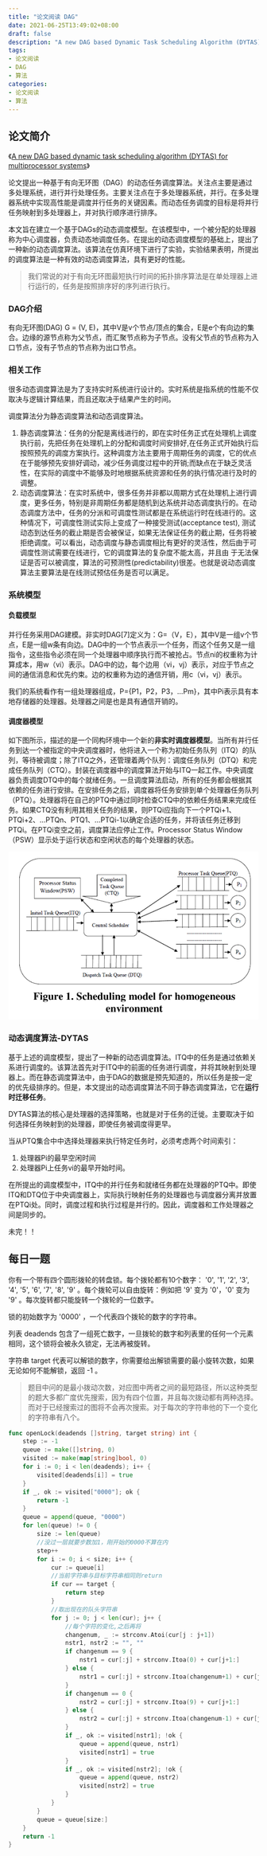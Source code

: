 ```yaml
---
title: "论文阅读 DAG"
date: 2021-06-25T13:49:02+08:00
draft: false
description: "A new DAG based Dynamic Task Scheduling Algorithm (DYTAS) for Multiprocessor Systems论文阅读"
tags:
- 论文阅读
- DAG
- 算法
categories:
- 论文阅读
- 算法
---
```


## 论文简介

《[A new DAG based dynamic task scheduling algorithm (DYTAS) for multiprocessor systems](https://citeseerx.ist.psu.edu/viewdoc/download?doi=10.1.1.206.5385&rep=rep1&type=pdf)》

论文提出一种基于有向无环图（DAG）的动态任务调度算法。关注点主要是通过多处理系统，进行并行处理任务。主要关注点在于多处理器系统，并行。在多处理器系统中实现高性能是调度并行任务的关键因素。而动态任务调度的目标是将并行任务映射到多处理器上，并对执行顺序进行排序。

本文旨在建立一个基于DAGs的动态调度模型。在该模型中，一个被分配的处理器称为中心调度器，负责动态地调度任务。在提出的动态调度模型的基础上，提出了一种新的动态调度算法。该算法在仿真环境下进行了实验，实验结果表明，所提出的调度算法是一种有效的动态调度算法，具有更好的性能。

> 我们常说的对于有向无环图最短执行时间的拓扑排序算法是在单处理器上进行运行的，任务是按照排序好的序列进行执行。

### DAG介绍

有向无环图(DAG) G = (V,  E)，其中V是v个节点/顶点的集合，E是e个有向边的集合。边缘的源节点称为父节点，而汇聚节点称为子节点。没有父节点的节点称为入口节点，没有子节点的节点称为出口节点。

### 相关工作

很多动态调度算法是为了支持实时系统进行设计的。实时系统是指系统的性能不仅取决与逻辑计算结果，而且还取决于结果产生的时间。

调度算法分为静态调度算法和动态调度算法。

1. 静态调度算法：任务的分配是离线进行的，即在实时任务正式在处理机上调度执行前，先把任务在处理机上的分配和调度时间安排好,在任务正式开始执行后按照预先的调度方案执行。这种调度方法主要用于周期任务的调度，它的优点在于能够预先安排好调动，减少任务调度过程中的开销;而缺点在于缺乏灵活性，在实际的调度中不能够及时地根据系统资源和任务的执行情况进行及时的调整。
2. 动态调度算法：在实时系统中，很多任务并非都以周期方式在处理机上进行调度，更多任务，特别是非周期任务都是随机到达系统并动态调度执行的。在动态调度方法中，任务的分派和可调度性测试都是在系统运行时在线进行的。这种情况下，可调度性测试实际上变成了一种接受测试(acceptance test), 测试动态到达任务的截止期是否会被保证，如果无法保证任务的截止期，任务将被拒绝调度。可以看出，动态调度与静态调度相比有更好的灵活性，然后由于可调度性测试需要在线进行，它的调度算法的复杂度不能太高，并且由 于无法保证是否可以被调度，算法的可预测性(predictability)很差。也就是说动态调度算法主要算法是在线测试预估任务是否可以满足。

### 系统模型

#### 负载模型

并行任务采用DAG建模。非实时DAG[7]定义为：G=（V，E），其中V是一组v个节点，E是一组w条有向边。DAG中的一个节点表示一个任务，而这个任务又是一组指令，这些指令必须在同一个处理器中顺序执行而不被抢占。节点ni的权重称为计算成本，用w（vi）表示。DAG中的边，每个边用（vi，vj）表示，对应于节点之间的通信消息和优先约束。边的权重称为边的通信开销，用c（vi，vj）表示。

我们的系统看作有一组处理器组成，P={P1，P2，P3，…Pm}，其中Pi表示具有本地存储器的处理器。处理器之间是也是具有通信开销的。

#### 调度器模型

如下图所示，描述的是一个同构环境中一个新的**非实时调度器模型**。当所有并行任务到达一个被指定的中央调度器时，他将进入一个称为初始任务队列（ITQ）的队列，等待被调度；除了ITQ之外，还管理着两个队列：调度任务队列（DTQ）和完成任务队列（CTQ）。封装在调度器中的调度算法开始与ITQ一起工作。中央调度器负责调度DTQ中的每个就绪任务。一旦调度算法启动，所有的任务都会根据其依赖的任务进行安排。在安排任务之后，调度器将任务安排到单个处理器任务队列（PTQ）。处理器将在自己的PTQ中通过同时检查CTQ中的依赖任务结果来完成任务。如果CTQ没有利用其相关任务的结果，则PTQi应指向下一个PTQi+1、PTQi+2、…PTQn、PTQ1、…PTQi-1以确定合适的任务，并将该任务迁移到PTQi。在PTQi变空之前，调度算法应停止工作。Processor  Status Window（PSW）显示处于运行状态和空闲状态的每个处理器的状态。

![](2.PNG)

### 动态调度算法-DYTAS

基于上述的调度模型，提出了一种新的动态调度算法。ITQ中的任务是通过依赖关系进行调度的。该算法首先对于ITQ中的前面的任务进行调度，并将其映射到处理器上。而在静态调度算法中，由于DAG的数据是预先知道的，所以任务是按一定的优先级排序的。但是，本文提出的动态调度算法不同于静态调度算法，它在**运行时迁移任务**。

DYTAS算法的核心是处理器的选择策略，也就是对于任务的迁徙。主要取决于如何选择任务映射到的处理器，即使任务被调度得更早。

当从PTQ集合中中选择处理器来执行特定任务时，必须考虑两个时间索引：

1. 处理器Pi的最早空闲时间
2. 处理器Pi上任务vi的最早开始时间。

在所提出的调度模型中，ITQ中的并行任务和就绪任务都在处理器的PTQ中。即使ITQ和DTQ位于中央调度器上，实际执行映射任务的处理器也与调度器分离并放置在PTQi处。同时，调度过程和执行过程是并行的。因此，调度器和工作处理器之间是同步的。

未完！！

<!--more-->



## 每日一题

你有一个带有四个圆形拨轮的转盘锁。每个拨轮都有10个数字： '0', '1', '2', '3', '4', '5', '6', '7', '8', '9' 。每个拨轮可以自由旋转：例如把 '9' 变为 '0'，'0' 变为 '9' 。每次旋转都只能旋转一个拨轮的一位数字。

锁的初始数字为 '0000' ，一个代表四个拨轮的数字的字符串。

列表 deadends 包含了一组死亡数字，一旦拨轮的数字和列表里的任何一个元素相同，这个锁将会被永久锁定，无法再被旋转。

字符串 target 代表可以解锁的数字，你需要给出解锁需要的最小旋转次数，如果无论如何不能解锁，返回 -1 。

> 题目中问的是最小拨动次数，对应图中两者之间的最短路径，所以这种类型的题大多都广度优先搜索，因为有四个位置，并且每次拨动都有两种选择。而对于已经搜索过的图将不会再次搜索。对于每次的字符串他的下一个变化的字符串有八个。

```go
func openLock(deadends []string, target string) int {
	step := -1
	queue := make([]string, 0)
	visited := make(map[string]bool, 0)
	for i := 0; i < len(deadends); i++ {
		visited[deadends[i]] = true
	}
    if _, ok := visited["0000"]; ok {
		return -1
	}
	queue = append(queue, "0000")
	for len(queue) != 0 {
		size := len(queue)
		//没过一层就要步数加1，刚开始的0000不算在内
		step++
		for i := 0; i < size; i++ {
			cur := queue[i]
			//当前字符串与目标字符串相同则return
			if cur == target {
				return step
			}
			//取出现在的队头字符串
			for j := 0; j < len(cur); j++ {
				//每个字符的变化,之后再将
				changenum, _ := strconv.Atoi(cur[j : j+1])
				nstr1, nstr2 := "", ""
				if changenum == 9 {
					nstr1 = cur[:j] + strconv.Itoa(0) + cur[j+1:]
				} else {
					nstr1 = cur[:j] + strconv.Itoa(changenum+1) + cur[j+1:]
				}
				if changenum == 0 {
					nstr2 = cur[:j] + strconv.Itoa(9) + cur[j+1:]
				} else {
					nstr2 = cur[:j] + strconv.Itoa(changenum-1) + cur[j+1:]
				}
				if _, ok := visited[nstr1]; !ok {
					queue = append(queue, nstr1)
					visited[nstr1] = true
				}
				if _, ok := visited[nstr2]; !ok {
					queue = append(queue, nstr2)
					visited[nstr2] = true
				}
			}
		}
		queue = queue[size:]
	}
	return -1
}
```

